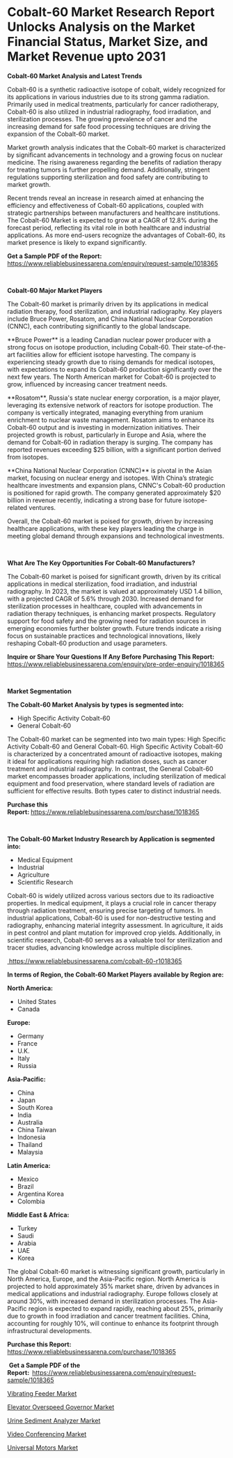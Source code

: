 <p><h1>Cobalt-60 Market Research Report Unlocks Analysis on the Market Financial Status, Market Size, and Market Revenue upto 2031</h1></p><p><strong>Cobalt-60 Market Analysis and Latest Trends</strong></p>
<p><p>Cobalt-60 is a synthetic radioactive isotope of cobalt, widely recognized for its applications in various industries due to its strong gamma radiation. Primarily used in medical treatments, particularly for cancer radiotherapy, Cobalt-60 is also utilized in industrial radiography, food irradiation, and sterilization processes. The growing prevalence of cancer and the increasing demand for safe food processing techniques are driving the expansion of the Cobalt-60 market.</p><p>Market growth analysis indicates that the Cobalt-60 market is characterized by significant advancements in technology and a growing focus on nuclear medicine. The rising awareness regarding the benefits of radiation therapy for treating tumors is further propelling demand. Additionally, stringent regulations supporting sterilization and food safety are contributing to market growth.</p><p>Recent trends reveal an increase in research aimed at enhancing the efficiency and effectiveness of Cobalt-60 applications, coupled with strategic partnerships between manufacturers and healthcare institutions. The Cobalt-60 Market is expected to grow at a CAGR of 12.8% during the forecast period, reflecting its vital role in both healthcare and industrial applications. As more end-users recognize the advantages of Cobalt-60, its market presence is likely to expand significantly.</p></p>
<p><strong>Get a Sample PDF of the Report:&nbsp;</strong> <a href="https://www.reliablebusinessarena.com/enquiry/request-sample/1018365?utm_campaign=1197&utm_medium=2&utm_source=Github&utm_content=ia&utm_term=17112024&utm_id=cobalt-60">https://www.reliablebusinessarena.com/enquiry/request-sample/1018365</a></p>
<p>&nbsp;</p>
<p><strong>Cobalt-60 Major Market Players</strong></p>
<p><p>The Cobalt-60 market is primarily driven by its applications in medical radiation therapy, food sterilization, and industrial radiography. Key players include Bruce Power, Rosatom, and China National Nuclear Corporation (CNNC), each contributing significantly to the global landscape.</p><p>**Bruce Power** is a leading Canadian nuclear power producer with a strong focus on isotope production, including Cobalt-60. Their state-of-the-art facilities allow for efficient isotope harvesting. The company is experiencing steady growth due to rising demands for medical isotopes, with expectations to expand its Cobalt-60 production significantly over the next few years. The North American market for Cobalt-60 is projected to grow, influenced by increasing cancer treatment needs.</p><p>**Rosatom**, Russia's state nuclear energy corporation, is a major player, leveraging its extensive network of reactors for isotope production. The company is vertically integrated, managing everything from uranium enrichment to nuclear waste management. Rosatom aims to enhance its Cobalt-60 output and is investing in modernization initiatives. Their projected growth is robust, particularly in Europe and Asia, where the demand for Cobalt-60 in radiation therapy is surging. The company has reported revenues exceeding $25 billion, with a significant portion derived from isotopes.</p><p>**China National Nuclear Corporation (CNNC)** is pivotal in the Asian market, focusing on nuclear energy and isotopes. With China’s strategic healthcare investments and expansion plans, CNNC's Cobalt-60 production is positioned for rapid growth. The company generated approximately $20 billion in revenue recently, indicating a strong base for future isotope-related ventures.</p><p>Overall, the Cobalt-60 market is poised for growth, driven by increasing healthcare applications, with these key players leading the charge in meeting global demand through expansions and technological investments.</p></p>
<p>&nbsp;</p>
<p><strong>What Are The Key Opportunities For Cobalt-60 Manufacturers?</strong></p>
<p><p>The Cobalt-60 market is poised for significant growth, driven by its critical applications in medical sterilization, food irradiation, and industrial radiography. In 2023, the market is valued at approximately USD 1.4 billion, with a projected CAGR of 5.6% through 2030. Increased demand for sterilization processes in healthcare, coupled with advancements in radiation therapy techniques, is enhancing market prospects. Regulatory support for food safety and the growing need for radiation sources in emerging economies further bolster growth. Future trends indicate a rising focus on sustainable practices and technological innovations, likely reshaping Cobalt-60 production and usage parameters.</p></p>
<p><strong>Inquire or Share Your Questions If Any Before Purchasing This Report:</strong> <a href="https://www.reliablebusinessarena.com/enquiry/pre-order-enquiry/1018365?utm_campaign=1197&utm_medium=2&utm_source=Github&utm_content=ia&utm_term=17112024&utm_id=cobalt-60">https://www.reliablebusinessarena.com/enquiry/pre-order-enquiry/1018365</a></p>
<p>&nbsp;</p>
<p><strong>Market Segmentation</strong></p>
<p><strong>The Cobalt-60 Market Analysis by types is segmented into:</strong></p>
<p><ul><li>High Specific Activity Cobalt-60</li><li>General Cobalt-60</li></ul></p>
<p><p>The Cobalt-60 market can be segmented into two main types: High Specific Activity Cobalt-60 and General Cobalt-60. High Specific Activity Cobalt-60 is characterized by a concentrated amount of radioactive isotopes, making it ideal for applications requiring high radiation doses, such as cancer treatment and industrial radiography. In contrast, the General Cobalt-60 market encompasses broader applications, including sterilization of medical equipment and food preservation, where standard levels of radiation are sufficient for effective results. Both types cater to distinct industrial needs.</p></p>
<p><strong>Purchase this Report:&nbsp;</strong><a href="https://www.reliablebusinessarena.com/purchase/1018365?utm_campaign=1197&utm_medium=2&utm_source=Github&utm_content=ia&utm_term=17112024&utm_id=cobalt-60">https://www.reliablebusinessarena.com/purchase/1018365</a></p>
<p>&nbsp;</p>
<p><strong>The Cobalt-60 Market Industry Research by Application is segmented into:</strong></p>
<p><ul><li>Medical Equipment</li><li>Industrial</li><li>Agriculture</li><li>Scientific Research</li></ul></p>
<p><p>Cobalt-60 is widely utilized across various sectors due to its radioactive properties. In medical equipment, it plays a crucial role in cancer therapy through radiation treatment, ensuring precise targeting of tumors. In industrial applications, Cobalt-60 is used for non-destructive testing and radiography, enhancing material integrity assessment. In agriculture, it aids in pest control and plant mutation for improved crop yields. Additionally, in scientific research, Cobalt-60 serves as a valuable tool for sterilization and tracer studies, advancing knowledge across multiple disciplines.</p></p>
<p><a href="https://www.reliablebusinessarena.com/cobalt-60-r1018365?utm_campaign=1197&utm_medium=2&utm_source=Github&utm_content=ia&utm_term=17112024&utm_id=cobalt-60">&nbsp;https://www.reliablebusinessarena.com/cobalt-60-r1018365</a></p>
<p><strong>In terms of Region, the Cobalt-60 Market Players available by Region are:</strong></p>
<p>
    <p> <strong> North America: </strong>
        <ul>
            <li>United States</li>
            <li>Canada</li>
        </ul>
        </p> 
    <p> <strong> Europe: </strong>
        <ul>
            <li>Germany</li>
            <li>France</li>
            <li>U.K.</li>
            <li>Italy</li>
            <li>Russia</li>
        </ul>
        </p> 
    <p> <strong> Asia-Pacific: </strong>
        <ul>
            <li>China</li>
            <li>Japan</li>
            <li>South Korea</li>
            <li>India</li>
            <li>Australia</li>
            <li>China Taiwan</li>
            <li>Indonesia</li>
            <li>Thailand</li>
            <li>Malaysia</li>
        </ul>
        </p> 
    <p> <strong> Latin America: </strong>
        <ul>
            <li>Mexico</li>
            <li>Brazil</li>
            <li>Argentina Korea</li>
            <li>Colombia</li>
        </ul>
        </p> 
    <p> <strong> Middle East & Africa: </strong>
        <ul>
            <li>Turkey</li>
            <li>Saudi</li>
            <li>Arabia</li>
            <li>UAE</li>
            <li>Korea</li>
        </ul>
    </p>
    </p>
<p><p>The global Cobalt-60 market is witnessing significant growth, particularly in North America, Europe, and the Asia-Pacific region. North America is projected to hold approximately 35% market share, driven by advances in medical applications and industrial radiography. Europe follows closely at around 30%, with increased demand in sterilization processes. The Asia-Pacific region is expected to expand rapidly, reaching about 25%, primarily due to growth in food irradiation and cancer treatment facilities. China, accounting for roughly 10%, will continue to enhance its footprint through infrastructural developments.</p></p>
<p><strong>Purchase this Report: </strong><a href="https://www.reliablebusinessarena.com/purchase/1018365?utm_campaign=1197&utm_medium=2&utm_source=Github&utm_content=ia&utm_term=17112024&utm_id=cobalt-60">https://www.reliablebusinessarena.com/purchase/1018365</a></p>
<p>&nbsp;<strong>Get a Sample PDF of the Report:&nbsp;&nbsp;</strong><a href="https://www.reliablebusinessarena.com/enquiry/request-sample/1018365?utm_campaign=1197&utm_medium=2&utm_source=Github&utm_content=ia&utm_term=17112024&utm_id=cobalt-60">https://www.reliablebusinessarena.com/enquiry/request-sample/1018365</a></p>
<p><strong></strong></p>
<p><p><a href="https://issuu.com/reportprime-2/docs/vibrating-feeder-market-size-2030.p_58d97f8fa1296c?utm_campaign=1197&utm_medium=2&utm_source=Github&utm_content=ia&utm_term=17112024&utm_id=cobalt-60">Vibrating Feeder Market</a></p><p><a href="https://www.linkedin.com/pulse/sustainability-trends-elevator-overspeed-governor-industry-6yc8e?utm_campaign=1197&utm_medium=2&utm_source=Github&utm_content=ia&utm_term=17112024&utm_id=cobalt-60">Elevator Overspeed Governor Market</a></p><p><a href="https://www.linkedin.com/pulse/pioneering-growth-analyzing-global-urine-sediment-analyzer-uwxue?utm_campaign=1197&utm_medium=2&utm_source=Github&utm_content=ia&utm_term=17112024&utm_id=cobalt-60">Urine Sediment Analyzer Market</a></p><p><a href="https://issuu.com/reportprime-2/docs/video-conferencing-market-size-2030_852dbdfaec1194?utm_campaign=1197&utm_medium=2&utm_source=Github&utm_content=ia&utm_term=17112024&utm_id=cobalt-60">Video Conferencing Market</a></p><p><a href="https://www.linkedin.com/pulse/universal-motors-market-outlook-forecast-from-2024-2031-retromarket-yp5he?utm_campaign=1197&utm_medium=2&utm_source=Github&utm_content=ia&utm_term=17112024&utm_id=cobalt-60">Universal Motors Market</a></p></p>